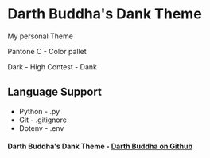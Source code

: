 
# Darth Buddha's Dank Theme

My personal Theme

Pantone C - Color pallet

Dark - High Contest - Dank

## Language Support

- Python    - .py
- Git       - .gitignore
- Dotenv    - .env

#### Darth Buddha's Dank Theme - [Darth Buddha on Github](https://github.com/DarthBuddha)

